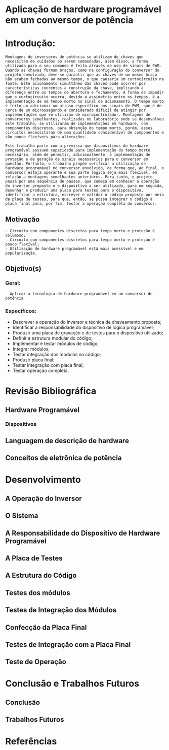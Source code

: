 # **Aplicação de hardware programável em um conversor de potência**

# Introdução:
	Montagens de inversores de potência se utilizam de chaves que necessitam de cuidados ao serem comandadas, além disso, a forma utilizada para o seu comando é feita através do uso de sinais de PWM. Quando as chaves formam braços, como na configuração do conversor do projeto envolvido, deve-se garantir que as chaves de um mesmo braço não acabem fechadas ao mesmo tempo, o que causaria um curtocircuito na fonte. Este acionamento simultâneo das chaves pode ocorrer por características inerentes a construção da chave, implicando a diferença entre os tempos de abertura e fechamento. A forma de impedir que o curtocircuito ocorra, devido a assimetria entre os tempos, é a implementação de um tempo morto no sinal de acionamento. O tempo morto é feito ao adicionar um atraso específico nos sinais de PWM, que é de cerca de um microssegundo e considerado difícil de atingir por implementações que se utilizam de microcontrolador. Montagens de conversores semelhantes, realizadas no laboratório onde se desenvolveu este trabalho, se utilizaram de implementações em hardware, com componentes discretos, para obtenção do tempo morto, porém, esses circuitos necessitaram de uma quantidade considerável de componentes e são pouco flexíveis para alterações. 

	Este trabalho parte com a premissa que dispositivos de hardware programável possuem capacidade para implementação do tempo morto necessário, além de permitir, adicionalmente, a implementação de proteção e de geração de sinais necessários para o conversor em questão. Portanto, o trabalho propõe verificar a utilização de hardware programável no conversor envolvido, de forma que, ao final, o conversor esteja operante e sua parte lógica seja mais flexível, em relação a montagens semelhantes anteriores. Para tanto, o projeto passa por uma sequência de passos, que começa em conhecer a operação do inversor proposto e o dispositivo a ser utilizado, para em seguida, desenhar e produzir uma placa para testes para o dispositivo, identificar a estrutura, escrever e validar o código proposto por meio da placa de testes, para que, então, se possa integrar o código à placa final para, por fim, testar a operação completa do conversor. 

## Motivação
	- Circuito com componentes discretos para tempo morto e proteção é volumoso;
	- Circuito com componentes discretos para tempo morto e proteção é pouco flexível;
	- Utilização de hardware programável está mais acessível e em popularização.

## Objetivo(s)
### Geral:
 	- Aplicar a tecnologia de hardware programável em um conversor de potência

### Específicos:
 - Descrever a operação do inversor e técnica de chaveamento proposta;
 - Identificar a responsabilidade do dispositivo de lógica programável;
 - Produzir uma placa de gravação e de testes para o dispositivo utilizado;
 - Definir a estrutura modular do código;  
 - Implementar e testar módulos de código;
 - Integrar módulos;
 - Testar integração dos módulos no código;
 - Produzir placa final;
 - Testar integração com placa final;
 - Testar operação completa.

# Revisão Bibliográfica
## Hardware Programável
### Dispositivos
## Languagem de descrição de hardware
## Conceitos de eletrônica de potência

# Desenvolvimento
## A Operação do Inversor
## O Sistema
## A Responsabilidade do Dispositivo de Hardware Programável
## A Placa de Testes
## A Estrutura do Código
## Testes dos módulos
## Testes de Integração dos Módulos
## Confecção da Placa Final
## Testes de Integração com a Placa Final
## Teste de Operação

# Conclusão e Trabalhos Futuros
## Conclusão

## Trabalhos Futuros

# Referências

<!-- -->
